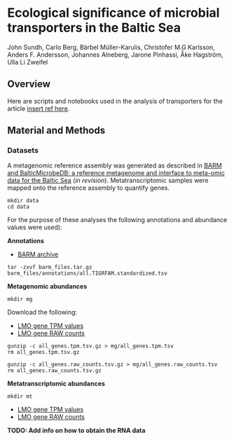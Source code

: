 # Ecological significance of microbial transporters in the Baltic Sea
John Sundh, Carlo Berg, Bärbel Müller-Karulis, Christofer M.G Karlsson, Anders F. Andersson, Johannes Alneberg, Jarone Pinhassi, Åke Hagström, Ulla Li Zweifel

## Overview
Here are scripts and notebooks used in the analysis of transporters for the article
[insert ref here](http://).

## Material and Methods
### Datasets
A metagenomic reference assembly was generated as described in
[BARM and BalticMicrobeDB: a reference metagenome and interface to meta-omic data for the Baltic Sea](https://www.nature.com/sdata/) (*in revision*).
Metatranscriptomic samples were mapped onto the reference assembly to quantify genes.

```
mkdir data
cd data
```

For the purpose of these analyses the following annotations and abundance values were used):

**Annotations**

* [BARM archive](https://drive.google.com/open?id=0B_prCMxfYyv7ZTRJSjJNNkl6ZGM)

```
tar -zxvf barm_files.tar.gz barm_files/annotations/all.TIGRFAM.standardized.tsv
```


**Metagenomic abundances**
```
mkdir mg
```

Download the following:
* [LMO gene TPM values](https://drive.google.com/open?id=0B_prCMxfYyv7Z1RXNHRFeFhRams)
* [LMO gene RAW counts](https://drive.google.com/open?id=0B_prCMxfYyv7LXA2TXlBMXYzcUU)

```
gunzip -c all_genes.tpm.tsv.gz > mg/all_genes.tpm.tsv
rm all_genes.tpm.tsv.gz

gunzip -c all_genes.raw_counts.tsv.gz > mg/all_genes.raw_counts.tsv
rm all_genes.raw_counts.tsv.gz
```

**Metatranscriptomic abundances**
```
mkdir mt
```

* [LMO gene TPM values](https://)
* [LMO gene RAW counts](https://)

**TODO: Add info on how to obtain the RNA data**